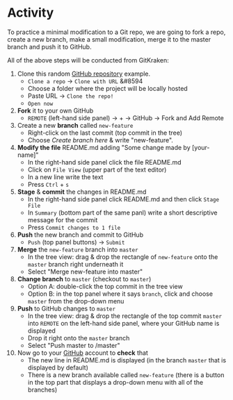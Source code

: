 # Activity

To practice a minimal modification to a Git repo, we are going to fork a repo, create a new branch, make a small modification, merge it to the master branch and push it to GitHub.

All of the above steps will be conducted from GitKraken:

1. Clone this random [GitHub repository](https://github.com/thurwitz/example-branches) example.
    - `Clone a repo` &#8594; `Clone with URL` &#8594
    - Choose a folder where the project will be locally hosted
    - Paste URL  &#8594; `Clone the repo!`
    - `Open now`
2. **Fork** it to your own GitHub
    - `REMOTE` (left-hand side panel) &#8594; + &#8594; GitHub &#8594; Fork and Add Remote
3. Create a new **branch** called `new-feature`
    - Right-click on the last commit (top commit in the tree)
    - Choose _Create branch here_ & write "new-feature".
4. **Modify the file** README.md adding "Some change made by [your-name]"
    - In the right-hand side panel click the file README.md
    - Click on `File View` (upper part of the text editor)
    - In a new line write the text
    - Press `Ctrl` + `s`
5. **Stage** & **commit** the changes in README.md
    - In the right-hand side panel click README.md and then click `Stage File`
    - In `Summary` (bottom part of the same panl) write a short descriptive message for the commit
    - Press `Commit changes to 1 file`
6. **Push** the new branch and commit to GitHub
    - `Push` (top panel buttons) &#8594; `Submit`
7. **Merge** the `new-feature` branch into `master`
    - In the tree view: drag & drop the rectangle of `new-feature` onto the `master` branch right underneath it
    - Select "Merge new-feature into master"
8. **Change branch** to `master` (checkout to `master`)
    - Option A: double-click the top commit in the tree view
    - Option B: in the top panel where it says `branch`, click and choose `master` from the drop-down menu
9. **Push** to GitHub changes to `master`
    - In the tree view: drag & drop the rectangle of the top commit `master` into `REMOTE` on the left-hand side panel, where your GitHub name is displayed
    - Drop it right onto the `master` branch
    - Select "Push master to <your-name>/master"
10. Now go to your [GitHub](https://github.com/) account to **check** that
    - The new line in README.md is displayed (in the branch `master` that is displayed by default)
    - There is a new branch available called `new-feature` (there is a button in the top part that displays a drop-down menu with all of the branches)
